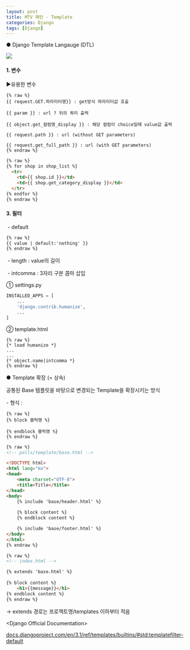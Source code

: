 ```yaml
---
layout: post
title: MTV 패턴 - Template
categories: Django
tags: [Django]
---
```


● Django Template Langauge (DTL)

![](https://img1.daumcdn.net/thumb/R1280x0/?scode=mtistory2&fname=https%3A%2F%2Fblog.kakaocdn.net%2Fdn%2FcDRcPZ%2FbtqPDJaW0Cy%2FrqBPuwH4KFlKoBN8wHLjs0%2Fimg.png)


#### 1\. 변수

▶유용한 변수
```
{% raw %}
{{ request.GET.파라미터명}} : get방식 파라미터값 호출

{{ param }} : url ? 뒤의 쿼리 출력

{{ object.get_컬럼명_display }} : 해당 컬럼이 choice일때 value값 출력

{{ request.path }} : url (without GET parameters)

{{ request.get_full_path }} : url (with GET parameters)
{% endraw %}
```

```html
{% raw %}
{% for shop in shop_list %}
  <tr>
    <td>{{ shop.id }}</td>
    <td>{{ shop.get_category_display }}</td>
  </tr>
{% endfor %}
{% endraw %}
```

#### 3\. 필터

 - default

```html
{% raw %}
{{ value | default:'nothing' }}
{% endraw %}
```

 - length : value의 길이

 - intcomma : 3자리 구분 콤마 삽입

① settings.py

```python
INSTALLED_APPS = [
    ...
    'django.contrib.humanize',
    ...
]
```

② template.html

```
{% raw %}
{* load humanize *}
...
...
{* object.name|intcomma *} 
{% endraw %}
```

● Template 확장 (= 상속)

공통된 Base 템플릿을 바탕으로 변경되는 Template을 확장시키는 방식

\- 형식 : 
```
{% raw %}
{% block 블럭명 %}

{% endblock 블럭명 %}
{% endraw %}
```

```html
{% raw %}
<!-- polls/template/base.html -->

<!DOCTYPE html>
<html lang="ko">
<head>
    <meta charset="UTF-8">
    <title>Title</title>
</head>
<body>
    {% include 'base/header.html' %}
    
    {% block content %}
    {% endblock content %}

    {% include 'base/footer.html' %}
</body>
</html>
{% endraw %}
```

```html
{% raw %}
<!-- index.html -->

{% extends 'base.html' %}
 
{% block content %}
    <h1>{{message}}</h1>
{% endblock content %}
{% endraw %}
```

→ extends 경로는 프로젝트명/templates 이하부터 적음



\<Django Official Documentation>

[docs.djangoproject.com/en/3.1/ref/templates/builtins/#std:templatefilter-default](https://docs.djangoproject.com/en/3.1/ref/templates/builtins/#std:templatefilter-default)